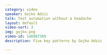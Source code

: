 ```yaml
---
category: video
speaker: Gojko Adzic
talk: Test automation without a headache
layout: default
video-sort: 3
img: gojko.png
vimeo-id: 146987369
description: Five key patterns by Gojko Adzic

---
```

